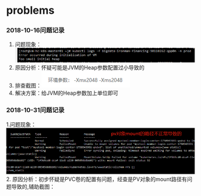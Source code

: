 # problems
### 2018-10-16问题记录
1. 问题现象：![问题现象](https://github.com/zhanlu0729/problems/blob/master/images/20181016-jvm-args-error.png "问题现象")
2. 原因分析：怀疑可能是JVM的Heap参数配置过小导致的
3. 排查截图：![排查截图](https://github.com/zhanlu0729/problems/blob/master/images/20181016-jvm-args-error-analyse.png "排查截图")
4. 解决方案：给JVM的Heap参数加上单位即可

### 2018-10-31问题记录
1.问题现象：![问题现象](https://github.com/zhanlu0729/problems/blob/master/images/20181031-unable-to-mount-volumns.png)
2. 原因分析：初步怀疑是PVC卷的配置有问题，经查是PV对象的mount路径有问题导致的,辅助截图：
